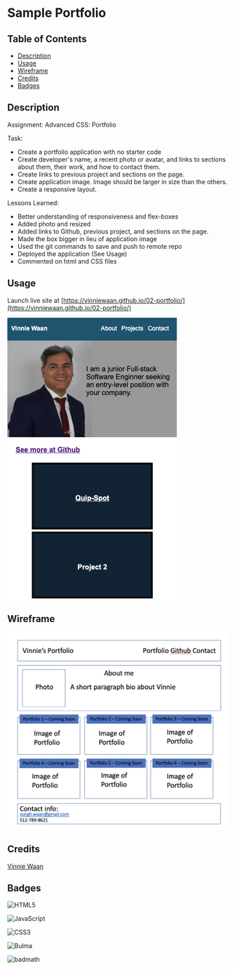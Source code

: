 # Sample Portfolio
 
## Table of Contents

- [Description](#description)
- [Usage](#usage)
- [Wireframe](#wireframe)
- [Credits](#credits)
- [Badges](#badges)

## Description

Assignment: Advanced CSS: Portfolio 

Task:
- Create a portfolio application with no starter code
- Create developer's name, a recent photo or avatar, and links to sections about them, their work, and how to contact them.
- Create links to previous project and sections on the page.
- Create application image. Image should be larger in size than the others.
- Create a responsive layout.

Lessons Learned:
- Better understanding of responsiveness and flex-boxes
- Added photo and resized
- Added links to Github, previous project, and sections on the page.
- Made the box bigger in lieu of application image
- Used the git commands to save and push to remote repo
- Deployed the application (See Usage)
- Commented on html and CSS files

## Usage

Launch live site at [https://vinniewaan.github.io/02-portfolio/](https://vinniewaan.github.io/02-portfolio/) 

![Home Page Screenshot](assets/Portfolio_homepage.png)

## Wireframe

![Wireframe](assets/Portfolio_wireframe.png)

## Credits

[Vinnie Waan](https://github.com/VinnieWaan/)

## Badges

![HTML5](https://img.shields.io/badge/html5-%23E34F26.svg?style=for-the-badge&logo=html5&logoColor=white)

![JavaScript](https://img.shields.io/badge/javascript-%23323330.svg?style=for-the-badge&logo=javascript&logoColor=%23F7DF1E)

![CSS3](https://img.shields.io/badge/css3-%231572B6.svg?style=for-the-badge&logo=css3&logoColor=white)

![Bulma](https://img.shields.io/badge/bulma-00D0B1?style=for-the-badge&logo=bulma&logoColor=white)

![badmath](https://img.shields.io/github/languages/top/lernantino/badmath)